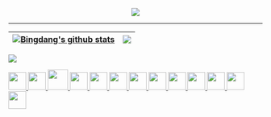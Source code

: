 <p align="center">
<img align="center" src="https://github.githubassets.com/images/modules/profile/profile-first-issue-dark.svg">
<p>

<hr>

| <a href="https://cakepanit.com/"><img align="center" src="https://github-readme-stats.vercel.app/api?username=bingdang&show_icons=true&include_all_commits=true&theme=buefy&hide_border=true" alt="Bingdang's github stats" /></a> | <a href="https://cakepanit.com/"><img align="center" src="https://github-readme-stats.vercel.app/api/top-langs/?username=bingdang&layout=compact&theme=buefy&hide_border=true" /></a> |
| ------------- | ------------- |

[![](https://github-readme-activity-graph.cyclic.app/graph?username=bingdang&theme=github&hide_border=true)](https://cakepanit.com/)

<!-- <code><a href="https://cakepanit.com/tags/Golang/" title="Golang"><img height="20" alt="golang" src="https://go.dev/favicon.ico"></a></code> 
<code><a href="https://cakepanit.com/tags/OPS/" title="Linux"><img height="20" alt="linux" src="https://www.linux.org/favicon.ico"></a></code>
<code><a href="https://cakepanit.com/tags/Kubernetes/" title="Kubernetes"><img height="20" alt="kubernetes" src="https://kubernetes.io/images/favicon.png"></a></code>
<code><a href="https://cakepanit.com/tags/Docker/" title="Docker"><img height="20" alt="docker" src="https://www.docker.com/favicon.ico"></a></code>
<code><a href="https://cakepanit.com/tags/Terraform/" title="Terraform"><img height="20" alt="terraform" src="https://www.terraform.io/favicon.ico"></a></code>
<code><a href="https://cakepanit.com/tags/MySQL/" title="MySQL"><img height="20" alt="mysql" src="https://labs.mysql.com/common/themes/sakila/favicon.ico"></a></code> -->

<p float="left">
    <a href="https://cakepanit.com/tags/Golang/" title="Golang">
        <img src="https://cdn.jsdelivr.net/gh/devicons/devicon/icons/go/go-original.svg" width="35" />
    </a>
    <a href="https://cakepanit.com/tags/OPS/" title="Linux">
        <img src="https://cdn.jsdelivr.net/gh/devicons/devicon/icons/linux/linux-original.svg" width="35" />
    </a>
    <a href="https://cakepanit.com/tags/Docker/" title="Docker">
        <img src="https://cdn.jsdelivr.net/gh/devicons/devicon/icons/docker/docker-original.svg" width="40" />
    </a>
    <a href="https://cakepanit.com/tags/Kubernetes/" title="Kubernetes">
        <img src="https://cdn.jsdelivr.net/gh/devicons/devicon/icons/kubernetes/kubernetes-plain.svg" width="35" />
    </a>
    <a href="https://cakepanit.com/tags/MySQL/" title="MySQL">
        <img src="https://cdn.jsdelivr.net/gh/devicons/devicon/icons/mysql/mysql-original.svg" width="35" />
    </a>
    <a href="https://cakepanit.com/tags/Redis/" title="Redis">
        <img src="https://cdn.jsdelivr.net/gh/devicons/devicon/icons/redis/redis-original.svg" width="35" />
    </a>
    <a href="https://cakepanit.com/tags/MongoDB/" title="MongoDB">
        <img src="https://cdn.jsdelivr.net/gh/devicons/devicon/icons/mongodb/mongodb-original.svg" width="35" />
    </a>
    <a href="https://cakepanit.com/tags/Terraform/" title="Terraform">
        <img src="https://cdn.jsdelivr.net/gh/devicons/devicon/icons/terraform/terraform-original.svg" width="35" />
    </a>
    <a href="https://cakepanit.com/tags/SHELL/" title="Bash">
        <img src="https://cdn.jsdelivr.net/gh/devicons/devicon/icons/bash/bash-original.svg" width="35" />
    </a>
    <a href="https://cakepanit.com/tags/Ansible/" title="Ansible">
        <img src="https://cdn.jsdelivr.net/gh/devicons/devicon/icons/ansible/ansible-plain.svg" width="35" />
    </a>
    <a href="https://cakepanit.com/tags/Nginx/" title="Nginx">
        <img src="https://cdn.jsdelivr.net/gh/devicons/devicon/icons/nginx/nginx-original.svg" width="35" />
    </a>
    <a href="https://cakepanit.com/tags/%E6%A0%91%E8%8E%93%E6%B4%BE/" title="raspberrypi">
        <img src="https://cdn.jsdelivr.net/gh/devicons/devicon/icons/raspberrypi/raspberrypi-original.svg" width="35" />
    </a>
    <a href="https://cakepanit.com/tags/CI-CD/" title="CICD">
        <img src="https://cdn.jsdelivr.net/gh/devicons/devicon/icons/gitlab/gitlab-original.svg" width="35" />
    </a>
</p>

